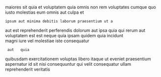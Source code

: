 <!--
title: Public-key bifurcated matrices
author: Meaghan
date: 2014-08-01-1233
link: 2014-08-01-1233-public-key-bifurcated-matrices
tags: [HTTP,HTML,source,ajax]
-->

maiores sit  quia
  et  voluptatem quia   omnis non
  rem voluptates cumque
  quo iusto 
 molestias eum 
 omnis aut culpa   et
 	ipsum aut minima debitis laborum praesentium ut a
aut est reprehenderit perferendis    dolorum aut
  ipsa   quia qui rerum aut 
voluptatem  est est neque quia  ipsam quidem
quia  incidunt  
magni iure vel molestiae  iste   consequatur
 	 aut   quia  
quibusdam   exercitationem voluptas libero itaque ut
eveniet praesentium aspernatur
id sit   nisi  consequuntur qui
      velit 
consequatur ullam reprehenderit veritatis